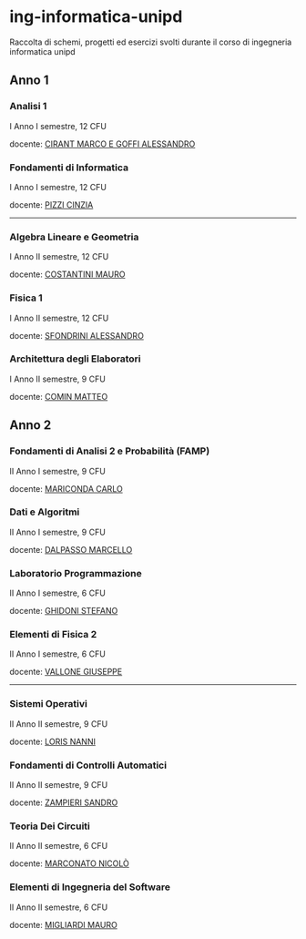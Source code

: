 # ing-informatica-unipd

Raccolta di schemi, progetti ed esercizi svolti durante il corso di ingegneria informatica unipd

## Anno 1

### Analisi 1

I Anno I semestre, 12 CFU

docente: [CIRANT MARCO E GOFFI ALESSANDRO](https://www.math.unipd.it/dipartimento/persone/alessandro.goffi/)

### Fondamenti di Informatica

I Anno I semestre, 12 CFU

docente: [PIZZI CINZIA](https://didattica.unipd.it/off/docente/27EE4CFD8568343318097E9B75C69E8F)

---

### Algebra Lineare e Geometria

I Anno II semestre, 12 CFU

docente: [COSTANTINI MAURO](https://www.math.unipd.it/~costanti/)

### Fisica 1

I Anno II semestre, 12 CFU

docente: [SFONDRINI ALESSANDRO](https://www.sns.ias.edu/~alessandro/)

### Architettura degli Elaboratori

I Anno II semestre, 9 CFU

docente: [COMIN MATTEO](http://www.dei.unipd.it/~ciompin/)

## Anno 2

### Fondamenti di Analisi 2 e Probabilità (FAMP)

II Anno I semestre, 9 CFU

docente: [MARICONDA CARLO](https://www.math.unipd.it/~maricond/)

### Dati e Algoritmi

II Anno I semestre, 9 CFU

docente: [DALPASSO MARCELLO](https://didattica.unipd.it/off/docente/D7161CBB91A1E492AB3B80010D747831)

### Laboratorio Programmazione

II Anno I semestre, 6 CFU

docente: [GHIDONI STEFANO](https://didattica.unipd.it/off/docente/FAC6E296A91D95297BD373A956B23C55)

### Elementi di Fisica 2

II Anno I semestre, 6 CFU

docente: [VALLONE GIUSEPPE](http://www.dei.unipd.it/~vallone/index.html)

---

### Sistemi Operativi

II Anno II semestre, 9 CFU

docente: [LORIS NANNI](https://www.dei.unipd.it/persona/F77BA55F0AFDD50E2BB7D2388742999F)

### Fondamenti di Controlli Automatici

II Anno II semestre, 9 CFU

docente: [ZAMPIERI SANDRO](https://www.dei.unipd.it/persona/39B4D0B872DC530EA55A7BA82D6C7AE9)

### Teoria Dei Circuiti

II Anno II semestre, 6 CFU

docente: [MARCONATO NICOLÒ](https://www.linkedin.com/in/nicolò-marconato-142946127/?originalSubdomain=it)

### Elementi di Ingegneria del Software

II Anno II semestre, 6 CFU

docente: [MIGLIARDI MAURO](https://www.dei.unipd.it/persona/73DA434479FD4EEDCB49BB2801009477)
